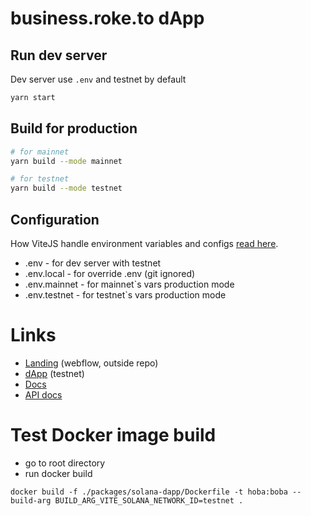 # business.roke.to dApp

## Run dev server

Dev server use `.env` and testnet by default

```bash
yarn start
```

## Build for production

```bash
# for mainnet
yarn build --mode mainnet

# for testnet
yarn build --mode testnet
```

## Configuration

How ViteJS handle environment variables and configs [read here](https://vitejs.dev/guide/env-and-mode.html).

- .env - for dev server with testnet
- .env.local - for override .env (git ignored)
- .env.mainnet - for mainnet`s vars production mode
- .env.testnet - for testnet`s vars production mode

# Links

- [Landing](https://www.roke.to/) (webflow, outside repo)
- [dApp](test.app-v2.roke.to) (testnet)
- [Docs](https://www.notion.so/kikimora-labs/Roketo-2056455fdcf4452f9e690601cc49d7a4)
- [API docs](/streaming/README.md)

# Test Docker image build

- go to root directory
- run docker build

```
docker build -f ./packages/solana-dapp/Dockerfile -t hoba:boba --build-arg BUILD_ARG_VITE_SOLANA_NETWORK_ID=testnet .
```
